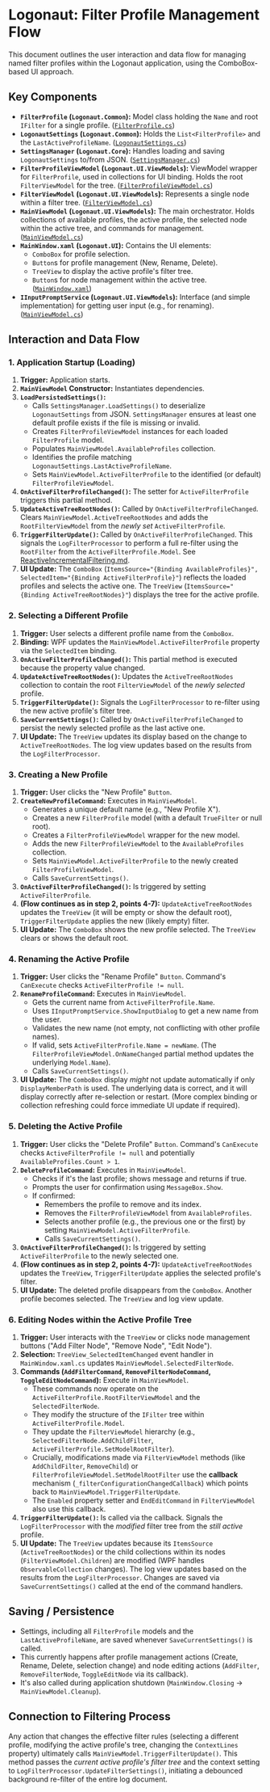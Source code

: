 # Logonaut: Filter Profile Management Flow

This document outlines the user interaction and data flow for managing named filter profiles within the Logonaut application, using the ComboBox-based UI approach.

## Key Components

*   **`FilterProfile` (`Logonaut.Common`):** Model class holding the `Name` and root `IFilter` for a single profile. ([`FilterProfile.cs`](../src/Logonaut.Common/FilterProfile.cs))
*   **`LogonautSettings` (`Logonaut.Common`):** Holds the `List<FilterProfile>` and the `LastActiveProfileName`. ([`LogonautSettings.cs`](../src/Logonaut.Common/LogonautSettings.cs))
*   **`SettingsManager` (`Logonaut.Core`):** Handles loading and saving `LogonautSettings` to/from JSON. ([`SettingsManager.cs`](../src/Logonaut.Core/SettingsManager.cs))
*   **`FilterProfileViewModel` (`Logonaut.UI.ViewModels`):** ViewModel wrapper for `FilterProfile`, used in collections for UI binding. Holds the root `FilterViewModel` for the tree. ([`FilterProfileViewModel.cs`](../src/Logonaut.UI/ViewModels/FilterProfileViewModel.cs))
*   **`FilterViewModel` (`Logonaut.UI.ViewModels`):** Represents a single node within a filter tree. ([`FilterViewModel.cs`](../src/Logonaut.UI/ViewModels/FilterViewModel.cs))
*   **`MainViewModel` (`Logonaut.UI.ViewModels`):** The main orchestrator. Holds collections of available profiles, the active profile, the selected node within the active tree, and commands for management. ([`MainViewModel.cs`](../src/Logonaut.UI/ViewModels/MainViewModel.cs))
*   **`MainWindow.xaml` (`Logonaut.UI`):** Contains the UI elements:
    *   `ComboBox` for profile selection.
    *   `Button`s for profile management (New, Rename, Delete).
    *   `TreeView` to display the active profile's filter tree.
    *   `Button`s for node management within the active tree. ([`MainWindow.xaml`](../src/Logonaut.UI/MainWindow.xaml))
*   **`IInputPromptService` (`Logonaut.UI.ViewModels`):** Interface (and simple implementation) for getting user input (e.g., for renaming). ([`MainViewModel.cs`](../src/Logonaut.UI/ViewModels/MainViewModel.cs))

## Interaction and Data Flow

### 1. Application Startup (Loading)

1.  **Trigger:** Application starts.
2.  **`MainViewModel` Constructor:** Instantiates dependencies.
3.  **`LoadPersistedSettings()`:**
    *   Calls `SettingsManager.LoadSettings()` to deserialize `LogonautSettings` from JSON. `SettingsManager` ensures at least one default profile exists if the file is missing or invalid.
    *   Creates `FilterProfileViewModel` instances for each loaded `FilterProfile` model.
    *   Populates `MainViewModel.AvailableProfiles` collection.
    *   Identifies the profile matching `LogonautSettings.LastActiveProfileName`.
    *   Sets `MainViewModel.ActiveFilterProfile` to the identified (or default) `FilterProfileViewModel`.
4.  **`OnActiveFilterProfileChanged()`:** The setter for `ActiveFilterProfile` triggers this partial method.
5.  **`UpdateActiveTreeRootNodes()`:** Called by `OnActiveFilterProfileChanged`. Clears `MainViewModel.ActiveTreeRootNodes` and adds the `RootFilterViewModel` from the *newly set* `ActiveFilterProfile`.
6.  **`TriggerFilterUpdate()`:** Called by `OnActiveFilterProfileChanged`. This signals the `LogFilterProcessor` to perform a full re-filter using the `RootFilter` from the `ActiveFilterProfile.Model`. See [ReactiveIncrementalFiltering.md](ReactiveIncrementalFiltering.md).
7.  **UI Update:** The `ComboBox` (`ItemsSource="{Binding AvailableProfiles}", SelectedItem="{Binding ActiveFilterProfile}"`) reflects the loaded profiles and selects the active one. The `TreeView` (`ItemsSource="{Binding ActiveTreeRootNodes}"`) displays the tree for the active profile.

### 2. Selecting a Different Profile

1.  **Trigger:** User selects a different profile name from the `ComboBox`.
2.  **Binding:** WPF updates the `MainViewModel.ActiveFilterProfile` property via the `SelectedItem` binding.
3.  **`OnActiveFilterProfileChanged()`:** This partial method is executed because the property value changed.
4.  **`UpdateActiveTreeRootNodes()`:** Updates the `ActiveTreeRootNodes` collection to contain the root `FilterViewModel` of the *newly selected* profile.
5.  **`TriggerFilterUpdate()`:** Signals the `LogFilterProcessor` to re-filter using the new active profile's filter tree.
6.  **`SaveCurrentSettings()`:** Called by `OnActiveFilterProfileChanged` to persist the newly selected profile as the last active one.
7.  **UI Update:** The `TreeView` updates its display based on the change to `ActiveTreeRootNodes`. The log view updates based on the results from the `LogFilterProcessor`.

### 3. Creating a New Profile

1.  **Trigger:** User clicks the "New Profile" `Button`.
2.  **`CreateNewProfileCommand`:** Executes in `MainViewModel`.
    *   Generates a unique default name (e.g., "New Profile X").
    *   Creates a new `FilterProfile` model (with a default `TrueFilter` or null root).
    *   Creates a `FilterProfileViewModel` wrapper for the new model.
    *   Adds the new `FilterProfileViewModel` to the `AvailableProfiles` collection.
    *   Sets `MainViewModel.ActiveFilterProfile` to the newly created `FilterProfileViewModel`.
    *   Calls `SaveCurrentSettings()`.
3.  **`OnActiveFilterProfileChanged()`:** Is triggered by setting `ActiveFilterProfile`.
4.  **(Flow continues as in step 2, points 4-7):** `UpdateActiveTreeRootNodes` updates the `TreeView` (it will be empty or show the default root), `TriggerFilterUpdate` applies the new (likely empty) filter.
5.  **UI Update:** The `ComboBox` shows the new profile selected. The `TreeView` clears or shows the default root.

### 4. Renaming the Active Profile

1.  **Trigger:** User clicks the "Rename Profile" `Button`. Command's `CanExecute` checks `ActiveFilterProfile != null`.
2.  **`RenameProfileCommand`:** Executes in `MainViewModel`.
    *   Gets the current name from `ActiveFilterProfile.Name`.
    *   Uses `IInputPromptService.ShowInputDialog` to get a new name from the user.
    *   Validates the new name (not empty, not conflicting with other profile names).
    *   If valid, sets `ActiveFilterProfile.Name = newName`. (The `FilterProfileViewModel.OnNameChanged` partial method updates the underlying `Model.Name`).
    *   Calls `SaveCurrentSettings()`.
3.  **UI Update:** The `ComboBox` display *might* not update automatically if only `DisplayMemberPath` is used. The underlying data is correct, and it will display correctly after re-selection or restart. (More complex binding or collection refreshing could force immediate UI update if required).

### 5. Deleting the Active Profile

1.  **Trigger:** User clicks the "Delete Profile" `Button`. Command's `CanExecute` checks `ActiveFilterProfile != null` and potentially `AvailableProfiles.Count > 1`.
2.  **`DeleteProfileCommand`:** Executes in `MainViewModel`.
    *   Checks if it's the last profile; shows message and returns if true.
    *   Prompts the user for confirmation using `MessageBox.Show`.
    *   If confirmed:
        *   Remembers the profile to remove and its index.
        *   Removes the `FilterProfileViewModel` from `AvailableProfiles`.
        *   Selects another profile (e.g., the previous one or the first) by setting `MainViewModel.ActiveFilterProfile`.
        *   Calls `SaveCurrentSettings()`.
3.  **`OnActiveFilterProfileChanged()`:** Is triggered by setting `ActiveFilterProfile` to the newly selected one.
4.  **(Flow continues as in step 2, points 4-7):** `UpdateActiveTreeRootNodes` updates the `TreeView`, `TriggerFilterUpdate` applies the selected profile's filter.
5.  **UI Update:** The deleted profile disappears from the `ComboBox`. Another profile becomes selected. The `TreeView` and log view update.

### 6. Editing Nodes within the Active Profile Tree

1.  **Trigger:** User interacts with the `TreeView` or clicks node management buttons ("Add Filter Node", "Remove Node", "Edit Node").
2.  **Selection:** `TreeView_SelectedItemChanged` event handler in `MainWindow.xaml.cs` updates `MainViewModel.SelectedFilterNode`.
3.  **Commands (`AddFilterCommand`, `RemoveFilterNodeCommand`, `ToggleEditNodeCommand`):** Execute in `MainViewModel`.
    *   These commands now operate on the `ActiveFilterProfile.RootFilterViewModel` and the `SelectedFilterNode`.
    *   They modify the structure of the `IFilter` tree within `ActiveFilterProfile.Model`.
    *   They update the `FilterViewModel` hierarchy (e.g., `SelectedFilterNode.AddChildFilter`, `ActiveFilterProfile.SetModelRootFilter`).
    *   Crucially, modifications made via `FilterViewModel` methods (like `AddChildFilter`, `RemoveChild`) or `FilterProfileViewModel.SetModelRootFilter` use the **callback** mechanism (`_filterConfigurationChangedCallback`) which points back to `MainViewModel.TriggerFilterUpdate`.
    *   The `Enabled` property setter and `EndEditCommand` in `FilterViewModel` also use this callback.
4.  **`TriggerFilterUpdate()`:** Is called via the callback. Signals the `LogFilterProcessor` with the *modified* filter tree from the *still active* profile.
5.  **UI Update:** The `TreeView` updates because its `ItemsSource` (`ActiveTreeRootNodes`) or the child collections within its nodes (`FilterViewModel.Children`) are modified (WPF handles `ObservableCollection` changes). The log view updates based on the results from the `LogFilterProcessor`. Changes are saved via `SaveCurrentSettings()` called at the end of the command handlers.

## Saving / Persistence

*   Settings, including all `FilterProfile` models and the `LastActiveProfileName`, are saved whenever `SaveCurrentSettings()` is called.
*   This currently happens after profile management actions (Create, Rename, Delete, selection change) and node editing actions (`AddFilter`, `RemoveFilterNode`, `ToggleEditNode` via its callback).
*   It's also called during application shutdown (`MainWindow.Closing` -> `MainViewModel.Cleanup`).

## Connection to Filtering Process

Any action that changes the effective filter rules (selecting a different profile, modifying the active profile's tree, changing the `ContextLines` property) ultimately calls `MainViewModel.TriggerFilterUpdate()`. This method passes the *current active profile's filter tree* and the context setting to `LogFilterProcessor.UpdateFilterSettings()`, initiating a debounced background re-filter of the entire log document.